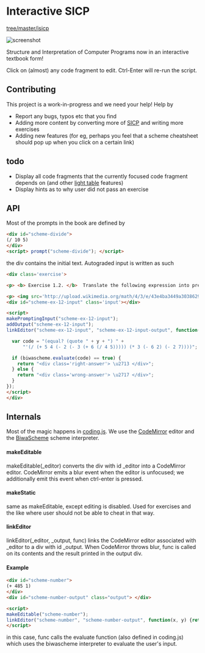 # Interactive SICP

[tree/master/isicp](https://github.com/zodiac/appspot-grading/tree/master/isicp)

![screenshot](https://raw.github.com/zodiac/appspot-grading/master/isicp/screenshot.png)

Structure and Interpretation of Computer Programs now in an interactive textbook form! 

Click on (almost) any code fragment to edit. Ctrl-Enter will re-run the script.

## Contributing

This project is a work-in-progress and we need your help! Help by 

- Report any bugs, typos etc that you find
- Adding more content by converting more of [SICP](http://mitpress.mit.edu/sicp/full-text/book/book-Z-H-4.html#%_toc_start) and writing more exercises
- Adding new features (for eg, perhaps you feel that a scheme cheatsheet should pop up when you click on a certain link)

## todo

- Display all code fragments that the currently focused code fragment depends on (and other [light table](http://www.chris-granger.com/2012/04/12/light-table---a-new-ide-concept/) features)
- Display hints as to why user did not pass an exercise

## API

Most of the prompts in the book are defined by

```html
<div id="scheme-divide">
(/ 10 5)
</div>
<script> prompt("scheme-divide"); </script>
```

the div contains the initial text. Autograded input is written as such

```html
<div class='exercise'>

<p> <b> Exercise 1.2. </b>  Translate the following expression into prefix form.

<p> <img src='http://upload.wikimedia.org/math/4/3/e/43e4ba3449a3038629dca7de56757cae.png'>
<div id="scheme-ex-12-input" class='input'></div>

<script> 
makePromptingInput("scheme-ex-12-input");
addOutput("scheme-ex-12-input");
linkEditor("scheme-ex-12-input", "scheme-ex-12-input-output", function(x, y) {

  var code = "(equal? (quote " + y + ") " + 
      "'(/ (+ 5 4 (- 2 (- 3 (+ 6 (/ 4 5))))) (* 3 (- 6 2) (- 2 7))))";

  if (biwascheme.evaluate(code) == true) {
    return "<div class='right-answer'> \u2713 </div>";
  } else {
    return "<div class='wrong-answer'> \u2717 </div>";
  }
});
</script>
</div>
```

## Internals

Most of the magic happens in [coding.js](https://github.com/zodiac/appspot-grading/tree/master/isicp/coding.js). We use the [CodeMirror](http://codemirror.net/) editor and the [BiwaScheme](http://www.biwascheme.org/) scheme interpreter.

#### makeEditable

makeEditable(_editor) converts the div with id _editor into a CodeMirror editor. CodeMirror emits a blur event when the editor is unfocused; we additionally emit this event when ctrl-enter is pressed.

#### makeStatic

same as makeEditable, except editing is disabled. Used for exercises and the like where user should not be able to cheat in that way.

#### linkEditor

linkEditor(_editor, _output, func) links the CodeMirror editor associated with _editor to a div with id _output. When CodeMirror throws blur, func is called on its contents and the result printed in the output div.

#### Example

```html
<div id="scheme-number">
(+ 485 1)
</div>
<div id="scheme-number-output" class="output"> </div>

<script>
makeEditable("scheme-number");
linkEditor("scheme-number", "scheme-number-output", function(x, y) {return evaluate(x);});
</script>
```

in this case, func calls the evaluate function (also defined in coding.js) which uses the biwascheme interpreter to evaluate the user's input.
